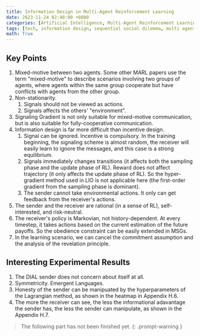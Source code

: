 ```yaml
---
title: Information Design in Multi-Agent Reinforcement Learning
date: 2023-11-24 02:40:00 +0800
categories: [Artificial Intelligence, Multi-Agent Reinforcement Learning]
tags: [tech, information design, sequential social dilemma, multi agents, reinforcement learning, my paper]
math: True
---
```



## Key Points
1. Mixed-motive between two agents. Some other MARL papers use the term "mixed-motive" to describe scenarios involving two groups of agents, where agents within the same group cooperate but have conflicts with agents from the other group.
2. Non-stationarity. 
   1. Signals should not be viewed as actions. 
   2. Signals affects the others' "environment".
3. Signaling Gradient is not only suitable for mixed-motive communication, but is also suitable for fully-cooperative communication.
4. Information design is far more difficult than incentive design.
   1. Signal can be ignored. Incentive is compulsory. In the training beginning, the signaling scheme is almost random, the receiver will easily learn to ignore the messages, and this case is a strong equilibrium.
   2. Signals immediately changes transitions (it affects both the sampling phase and the update phase of RL). Reward does not affect trajectory (it only affects the update phase of RL). So the hyper-gradient method used in LIO is not applicable here (the first-order gradient from the sampling phase is dominant).
   3. The sender cannot take environmental actions. It only can get feedback from the receiver's actions.
5. The sender and the receiver are rational (in a sense of RL), self-interested, and risk-neutral.
6. The receiver's policy is Markovian, not history-dependent. At every timestep, it takes actions based on the current estimation of the future payoffs. So the obedience constraint can be easily extended in MSGs.
7. In the learning scenario, we can cancel the commitment assumption and the analysis of the revelation principle.

## Interesting Experimental Results
1. The DIAL sender does not concern about itself at all.
2. Symmetricity. Emergent Languages.
3. Honesty of the sender can be manipuated by the hyperparameters of the Lagrangian method, as shown in the heatmap in Appendix H.6.
4. The more the receiver can see, the less the informational adavantage the sender has, the less the sender can manipulate, as shown in the Appendix H.7.

> The following part has not been finished yet.
{: .prompt-warning }